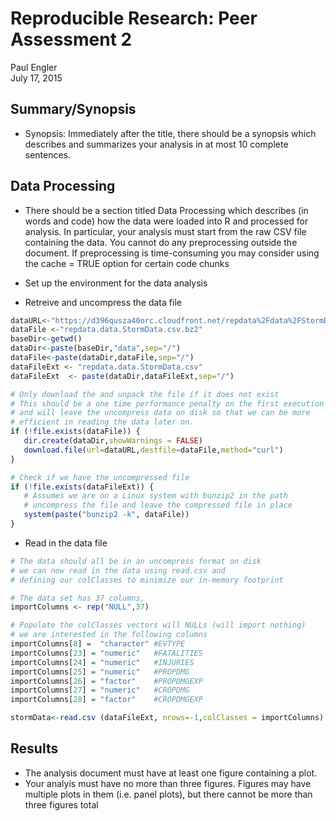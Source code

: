 # Reproducible Research: Peer Assessment 2
Paul Engler  
July 17, 2015  

## Summary/Synopsis
- Synopsis: Immediately after the title, there should be a synopsis which describes and summarizes your analysis in at most 10 complete sentences.

## Data Processing

- There should be a section titled Data Processing which describes (in words and code) how the data were loaded into R and processed for analysis. In particular, your analysis must start from the raw CSV file containing the data. You cannot do any preprocessing outside the document. If preprocessing is time-consuming you may consider using the cache = TRUE option for certain code chunks

- Set up the environment for the data analysis
- Retreive and uncompress the data file


```r
dataURL<-"https://d396qusza40orc.cloudfront.net/repdata%2Fdata%2FStormData.csv.bz2"
dataFile <-"repdata.data.StormData.csv.bz2"
baseDir<-getwd()
dataDir<-paste(baseDir,"data",sep="/")
dataFile<-paste(dataDir,dataFile,sep="/")
dataFileExt <- "repdata.data.StormData.csv"
dataFileExt  <- paste(dataDir,dataFileExt,sep="/")

# Only download the and unpack the file if it does not exist
# This should be a one time performance penalty on the first execution
# and will leave the uncompress data on disk so that we can be more
# efficient in reading the data later on. 
if (!file.exists(dataFile)) { 
   dir.create(dataDir,showWarnings = FALSE)
   download.file(url=dataURL,destfile=dataFile,method="curl")
}   

# Check if we have the uncompressed file
if (!file.exists(dataFileExt)) {
   # Assumes we are on a Linux system with bunzip2 in the path
   # uncompress the file and leave the compressed file in place
   system(paste("bunzip2 -k", dataFile))
}
```

- Read in the data file

```r
# The data should all be in an uncompress format on disk
# we can now read in the data using read.csv and
# defining our colClasses to minimize our in-memory footprint 

# The data set has 37 columns,
importColumns <- rep("NULL",37)

# Populate the colClasses vectors will NULLs (will import nothing)
# we are interested in the following columns
importColumns[8] =  "character" #EVTYPE
importColumns[23] = "numeric"   #FATALITIES
importColumns[24] = "numeric"   #INJURIES
importColumns[25] = "numeric"   #PROPDMG
importColumns[26] = "factor"    #PROPDMGEXP
importColumns[27] = "numeric"   #CROPDMG
importColumns[28] = "factor"    #CROPDMGEXP

stormData<-read.csv (dataFileExt, nrows=-1,colClasses = importColumns)
```
## Results
- The analysis document must have at least one figure containing a plot.
- Your analyis must have no more than three figures. Figures may have multiple plots in them (i.e. panel plots), but there cannot be more than three figures total
